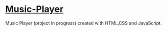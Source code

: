 # [Music-Player](https://pauloskatostaris.github.io/Music-Player/)

Music Player (project in progress) created with HTML,CSS and JavaScript.
